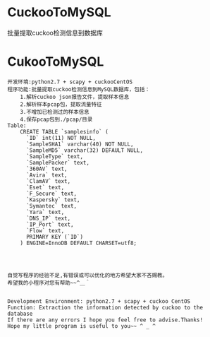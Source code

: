 # CuckooToMySQL
批量提取cuckoo检测信息到数据库
# CukooToMySQL
    开发环境:python2.7 + scapy + cuckooCentOS
    程序功能:批量提取cuckoo检测信息到MySQL数据库，包括：
        1.解析cuckoo json报告文件，提取样本信息
        2.解析样本pcap包，提取流量特征
        3.不增加已检测过的样本信息
        4.保存pcap包到./pcap/目录
    Table:
        CREATE TABLE `samplesinfo` (
          `ID` int(11) NOT NULL,
          `SampleSHA1` varchar(40) NOT NULL,
          `SampleMD5` varchar(32) DEFAULT NULL,
          `SampleType` text,
          `SamplePacker` text,
          `360AV` text,
          `Avira` text,
          `ClamAV` text,
          `Eset` text,
          `F_Secure` text,
          `Kaspersky` text,
          `Symantec` text,
          `Yara` text,
          `DNS_IP` text,
          `IP_Port` text,
          `Flow` text,
          PRIMARY KEY (`ID`)
        ) ENGINE=InnoDB DEFAULT CHARSET=utf8;




    自觉写程序的经验不足,有错误或可以优化的地方希望大家不吝赐教。
    希望我的小程序对您有帮助~~^＿＾


    Development Environment: python2.7 + scapy + cuckoo CentOS
    Function: Extraction the information detected by cuckoo to the database
    If there are any errors I hope you feel free to advise.Thanks!
    Hope my little program is useful to you~~ ^ _ ^
